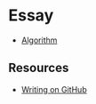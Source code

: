 # Essay

- [Algorithm](Algorithm/README.md)

## Resources

- [Writing on GitHub](https://docs.github.com/en/github/writing-on-github)